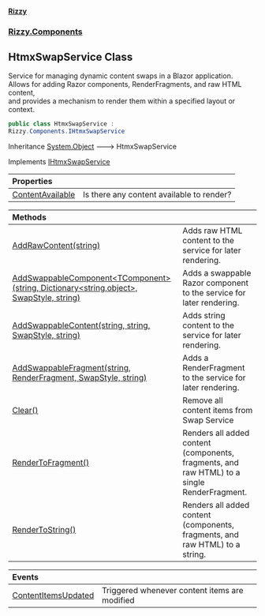 #### [Rizzy](index 'index')
### [Rizzy.Components](Rizzy.Components 'Rizzy.Components')

## HtmxSwapService Class

Service for managing dynamic content swaps in a Blazor application.  
Allows for adding Razor components, RenderFragments, and raw HTML content,  
and provides a mechanism to render them within a specified layout or context.

```csharp
public class HtmxSwapService :
Rizzy.Components.IHtmxSwapService
```

Inheritance [System.Object](https://docs.microsoft.com/en-us/dotnet/api/System.Object 'System.Object') &#129106; HtmxSwapService

Implements [IHtmxSwapService](Rizzy.Components.IHtmxSwapService 'Rizzy.Components.IHtmxSwapService')

| Properties | |
| :--- | :--- |
| [ContentAvailable](Rizzy.Components.HtmxSwapService.ContentAvailable 'Rizzy.Components.HtmxSwapService.ContentAvailable') | Is there any content available to render? |

| Methods | |
| :--- | :--- |
| [AddRawContent(string)](Rizzy.Components.HtmxSwapService.AddRawContent(string) 'Rizzy.Components.HtmxSwapService.AddRawContent(string)') | Adds raw HTML content to the service for later rendering. |
| [AddSwappableComponent&lt;TComponent&gt;(string, Dictionary&lt;string,object&gt;, SwapStyle, string)](Rizzy.Components.HtmxSwapService.AddSwappableComponent_TComponent_(string,System.Collections.Generic.Dictionary_string,object_,Rizzy.SwapStyle,string) 'Rizzy.Components.HtmxSwapService.AddSwappableComponent<TComponent>(string, System.Collections.Generic.Dictionary<string,object>, Rizzy.SwapStyle, string)') | Adds a swappable Razor component to the service for later rendering. |
| [AddSwappableContent(string, string, SwapStyle, string)](Rizzy.Components.HtmxSwapService.AddSwappableContent(string,string,Rizzy.SwapStyle,string) 'Rizzy.Components.HtmxSwapService.AddSwappableContent(string, string, Rizzy.SwapStyle, string)') | Adds string content to the service for later rendering. |
| [AddSwappableFragment(string, RenderFragment, SwapStyle, string)](Rizzy.Components.HtmxSwapService.AddSwappableFragment(string,Microsoft.AspNetCore.Components.RenderFragment,Rizzy.SwapStyle,string) 'Rizzy.Components.HtmxSwapService.AddSwappableFragment(string, Microsoft.AspNetCore.Components.RenderFragment, Rizzy.SwapStyle, string)') | Adds a RenderFragment to the service for later rendering. |
| [Clear()](Rizzy.Components.HtmxSwapService.Clear() 'Rizzy.Components.HtmxSwapService.Clear()') | Remove all content items from Swap Service |
| [RenderToFragment()](Rizzy.Components.HtmxSwapService.RenderToFragment() 'Rizzy.Components.HtmxSwapService.RenderToFragment()') | Renders all added content (components, fragments, and raw HTML) to a single RenderFragment. |
| [RenderToString()](Rizzy.Components.HtmxSwapService.RenderToString() 'Rizzy.Components.HtmxSwapService.RenderToString()') | Renders all added content (components, fragments, and raw HTML) to a string. |

| Events | |
| :--- | :--- |
| [ContentItemsUpdated](Rizzy.Components.HtmxSwapService.ContentItemsUpdated 'Rizzy.Components.HtmxSwapService.ContentItemsUpdated') | Triggered whenever content items are modified |

